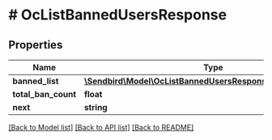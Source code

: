 # # OcListBannedUsersResponse

## Properties

Name | Type | Description | Notes
------------ | ------------- | ------------- | -------------
**banned_list** | [**\Sendbird\Model\OcListBannedUsersResponseBannedListInner[]**](OcListBannedUsersResponseBannedListInner.md) |  | [optional]
**total_ban_count** | **float** |  | [optional]
**next** | **string** |  | [optional]

[[Back to Model list]](../../README.md#models) [[Back to API list]](../../README.md#endpoints) [[Back to README]](../../README.md)
